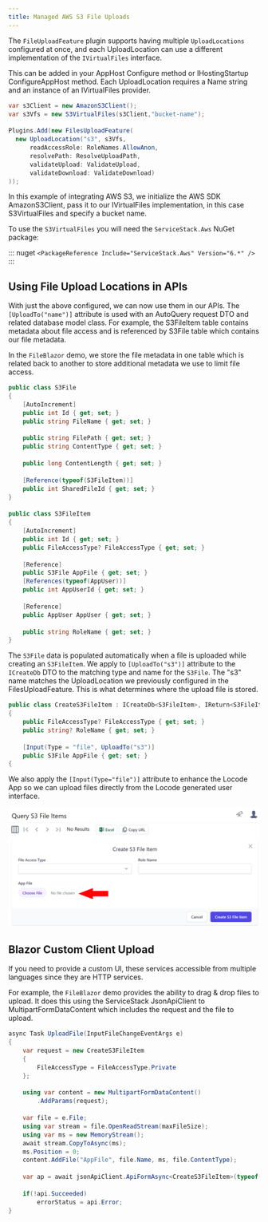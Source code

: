 ```yaml
---
title: Managed AWS S3 File Uploads
---
```


The `FileUploadFeature` plugin supports having multiple `UploadLocations` configured at once, and each UploadLocation can use a different implementation of the `IVirtualFiles` interface.

This can be added in your AppHost Configure method or IHostingStartup ConfigureAppHost method. Each UploadLocation requires a Name string and an instance of an IVirtualFiles provider.

```csharp
var s3Client = new AmazonS3Client();
var s3Vfs = new S3VirtualFiles(s3Client,"bucket-name");

Plugins.Add(new FilesUploadFeature(
  new UploadLocation("s3", s3Vfs,
      readAccessRole: RoleNames.AllowAnon,
      resolvePath: ResolveUploadPath,
      validateUpload: ValidateUpload,
      validateDownload: ValidateDownload)
));
```

In this example of integrating AWS S3, we initialize the AWS SDK AmazonS3Client, pass it to our IVirtualFiles implementation, in this case S3VirtualFiles and specify a bucket name.

To use the `S3VirtualFiles` you will need the `ServiceStack.Aws` NuGet package:

::: nuget
`<PackageReference Include="ServiceStack.Aws" Version="6.*" />`
:::

## Using File Upload Locations in APIs

With just the above configured, we can now use them in our APIs. The `[UploadTo("name")]` attribute is used with an AutoQuery request DTO and related database model class. For example, the S3FileItem table contains metadata about file access and is referenced by S3File table which contains our file metadata.

In the `FileBlazor` demo, we store the file metadata in one table which is related back to another to store additional metadata we use to limit file access.

```csharp
public class S3File
{
    [AutoIncrement]
    public int Id { get; set; }
    public string FileName { get; set; }
    
    public string FilePath { get; set; }
    public string ContentType { get; set; }
    
    public long ContentLength { get; set; }
    
    [Reference(typeof(S3FileItem))]
    public int SharedFileId { get; set; }
}

public class S3FileItem
{
    [AutoIncrement]
    public int Id { get; set; }
    public FileAccessType? FileAccessType { get; set; }
    
    [Reference]
    public S3File AppFile { get; set; }
    [References(typeof(AppUser))]
    public int AppUserId { get; set; }
    
    [Reference]
    public AppUser AppUser { get; set; }
    
    public string RoleName { get; set; }
}
```

The `S3File` data is populated automatically when a file is uploaded while creating an `S3FileItem`. We apply to `[UploadTo("s3")]` attribute to the `ICreateDb` DTO to the matching type and name for the `S3File`. The "s3" name matches the UploadLocation we previously configured in the FilesUploadFeature. This is what determines where the upload file is stored.

```csharp
public class CreateS3FileItem : ICreateDb<S3FileItem>, IReturn<S3FileItem>
{
    public FileAccessType? FileAccessType { get; set; }
    public string? RoleName { get; set; }
    
    [Input(Type = "file", UploadTo("s3")]
    public S3File AppFile { get; set; }
{
```

We also apply the `[Input(Type="file")]` attribute to enhance the Locode App so we can upload files directly from the Locode generated user interface.

![](../images/locode/files/locode-app-create-s3.png)

## Blazor Custom Client Upload

If you need to provide a custom UI, these services accessible from multiple languages since they are HTTP services.

For example, the `FileBlazor` demo provides the ability to drag & drop files to upload. It does this using the ServiceStack JsonApiClient to MultipartFormDataContent which includes the request and the file to upload.

```csharp
async Task UploadFile(InputFileChangeEventArgs e)
{
    var request = new CreateS3FileItem
    {
        FileAccessType = FileAccessType.Private
    };
    
    using var content = new MultipartFormDataContent()
        .AddParams(request);
    
    var file = e.File;
    using var stream = file.OpenReadStream(maxFileSize);
    using var ms = new MemoryStream();
    await stream.CopyToAsync(ms);
    ms.Position = 0;
    content.AddFile("AppFile", file.Name, ms, file.ContentType);
    
    var ap = await jsonApiClient.ApiFormAsync<CreateS3FileItem>(typeof(CreateS3FileItem).ToApiUrl(), content);
    
    if(!api.Succeeded)
        errorStatus = api.Error;
}
```

